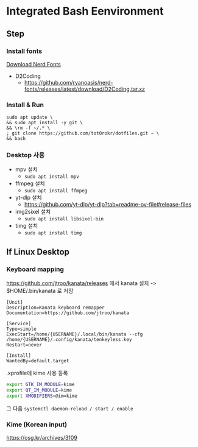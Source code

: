 # Integrated Bash Eenvironment

## Step

### Install fonts

[Download Nerd Fonts](https://github.com/ryanoasis/nerd-fonts#font-installation)

- D2Coding
    - https://github.com/ryanoasis/nerd-fonts/releases/latest/download/D2Coding.tar.xz


### Install & Run

```
sudo apt update \
&& sudo apt install -y git \
&& \rm -f ~/.* \
; git clone https://github.com/tot0rokr/dotfiles.git ~ \
&& bash
```


### Desktop 사용

- mpv 설치
    - `sudo apt install mpv`
- ffmpeg 설치
    - `sudo apt install ffmpeg`
- yt-dlp 설치
    - https://github.com/yt-dlp/yt-dlp?tab=readme-ov-file#release-files
- img2sixel 설치
    - `sudo apt install libsixel-bin`
- timg 설치
    - `sudo apt install timg`


## If Linux Desktop

### Keyboard mapping

https://github.com/jtroo/kanata/releases
에서 kanata 설치 -> $HOME/.bin/kanata 로 저장

```systemd
[Unit]
Description=Kanata keyboard remapper
Documentation=https://github.com/jtroo/kanata

[Service]
Type=simple
ExecStart=/home/{USERNAME}/.local/bin/kanata --cfg /home/{USERNAME}/.config/kanata/tenkeyless.key
Restart=never

[Install]
WantedBy=default.target

```

.xprofile에 kime 사용 등록
```sh
export GTK_IM_MODULE=kime
export QT_IM_MODULE=kime
export XMODIFIERS=@im=kime
```

그 다음 `systemctl daemon-reload / start / enable`


### Kime (Korean input)

https://osg.kr/archives/3109
